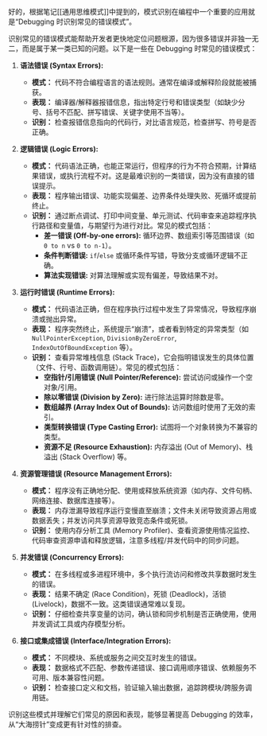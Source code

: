 好的，根据笔记[[通用思维模式]]中提到的，模式识别在编程中一个重要的应用就是“Debugging 时识别常见的错误模式”。

识别常见的错误模式能帮助开发者更快地定位问题根源，因为很多错误并非独一无二，而是属于某一类已知的问题。以下是一些在 Debugging 时常见的错误模式：

1.  **语法错误 (Syntax Errors):**
    *   **模式：** 代码不符合编程语言的语法规则。通常在编译或解释阶段就能被捕获。
    *   **表现：** 编译器/解释器报错信息，指出特定行号和错误类型（如缺少分号、括号不匹配、拼写错误、关键字使用不当等）。
    *   **识别：** 检查报错信息指向的代码行，对比语言规范，检查拼写、符号是否正确。

2.  **逻辑错误 (Logic Errors):**
    *   **模式：** 代码语法正确，也能正常运行，但程序的行为不符合预期，计算结果错误，或执行流程不对。这是最难识别的一类错误，因为没有直接的错误提示。
    *   **表现：** 程序输出错误、功能实现偏差、边界条件处理失败、死循环或提前终止。
    *   **识别：** 通过断点调试、打印中间变量、单元测试、代码审查来追踪程序执行路径和变量值，与期望行为进行对比。常见的模式包括：
        *   **差一错误 (Off-by-one errors):** 循环边界、数组索引等范围错误（如 `0 to n` vs `0 to n-1`）。
        *   **条件判断错误:** `if`/`else` 或循环条件写错，导致分支或循环逻辑不正确。
        *   **算法实现错误:** 对算法理解或实现有偏差，导致结果不对。

3.  **运行时错误 (Runtime Errors):**
    *   **模式：** 代码语法正确，但在程序执行过程中发生了异常情况，导致程序崩溃或抛出异常。
    *   **表现：** 程序突然终止，系统提示“崩溃”，或者看到特定的异常类型（如 `NullPointerException`, `DivisionByZeroError`, `IndexOutOfBoundException` 等）。
    *   **识别：** 查看异常堆栈信息 (Stack Trace)，它会指明错误发生的具体位置（文件、行号、函数调用链）。常见的模式包括：
        *   **空指针/引用错误 (Null Pointer/Reference):** 尝试访问或操作一个空对象/引用。
        *   **除以零错误 (Division by Zero):** 进行除法运算时除数是零。
        *   **数组越界 (Array Index Out of Bounds):** 访问数组时使用了无效的索引。
        *   **类型转换错误 (Type Casting Error):** 试图将一个对象转换为不兼容的类型。
        *   **资源不足 (Resource Exhaustion):** 内存溢出 (Out of Memory)、栈溢出 (Stack Overflow) 等。

4.  **资源管理错误 (Resource Management Errors):**
    *   **模式：** 程序没有正确地分配、使用或释放系统资源（如内存、文件句柄、网络连接、数据库连接等）。
    *   **表现：** 内存泄漏导致程序运行变慢直至崩溃；文件未关闭导致资源占用或数据丢失；并发访问共享资源导致竞态条件或死锁。
    *   **识别：** 使用内存分析工具 (Memory Profiler)、查看资源使用情况监控、代码审查资源申请和释放逻辑，注意多线程/并发代码中的同步问题。

5.  **并发错误 (Concurrency Errors):**
    *   **模式：** 在多线程或多进程环境中，多个执行流访问和修改共享数据时发生的错误。
    *   **表现：** 结果不确定 (Race Condition)，死锁 (Deadlock)，活锁 (Livelock)，数据不一致。这类错误通常难以复现。
    *   **识别：** 仔细检查共享变量的访问，确认锁和同步机制是否正确使用，使用并发调试工具或内存模型分析。

6.  **接口或集成错误 (Interface/Integration Errors):**
    *   **模式：** 不同模块、系统或服务之间交互时发生的错误。
    *   **表现：** 数据格式不匹配、参数传递错误、接口调用顺序错误、依赖服务不可用、版本兼容性问题。
    *   **识别：** 检查接口定义和文档，验证输入输出数据，追踪跨模块/跨服务调用链。

识别这些模式并理解它们常见的原因和表现，能够显著提高 Debugging 的效率，从“大海捞针”变成更有针对性的排查。